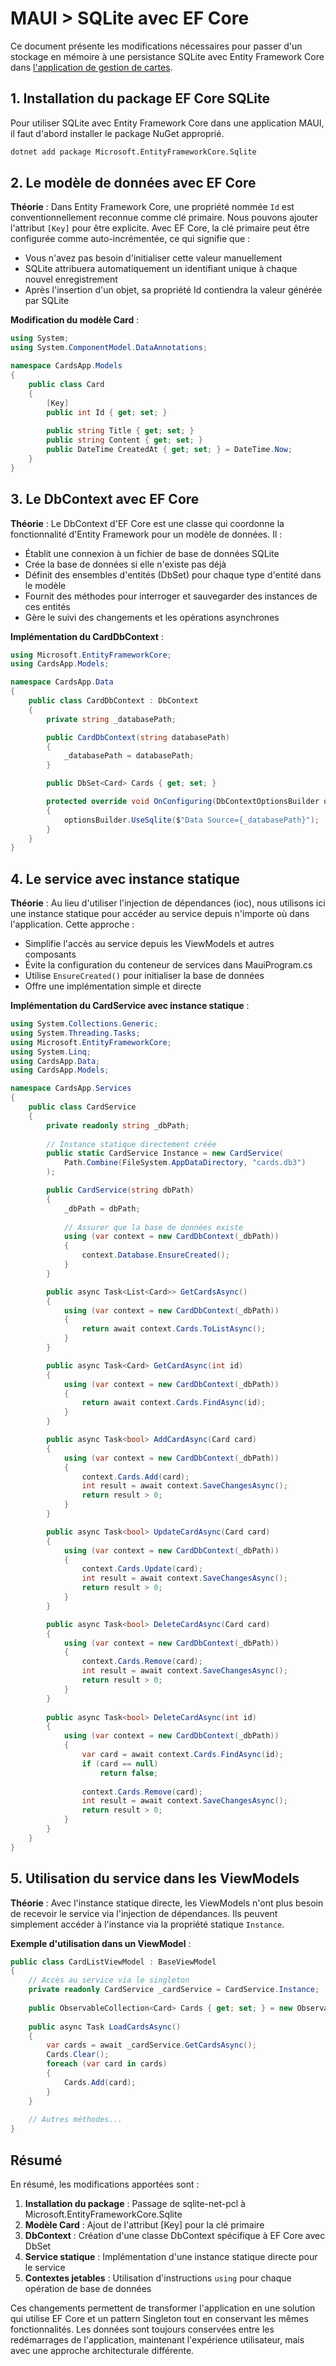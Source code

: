 # MAUI > SQLite avec EF Core

Ce document présente les modifications nécessaires pour passer d'un stockage en mémoire à une persistance SQLite avec
Entity Framework Core dans [l'application de gestion de cartes](08-crud.md).

## 1. Installation du package EF Core SQLite

Pour utiliser SQLite avec Entity Framework Core dans une application MAUI, il faut d'abord installer le package NuGet
approprié.

```bash
dotnet add package Microsoft.EntityFrameworkCore.Sqlite
```

## 2. Le modèle de données avec EF Core

**Théorie** : Dans Entity Framework Core, une propriété nommée `Id` est conventionnellement reconnue comme clé primaire.
Nous pouvons ajouter l'attribut `[Key]` pour être explicite. Avec EF Core, la clé primaire peut être configurée comme
auto-incrémentée, ce qui signifie que :

- Vous n'avez pas besoin d'initialiser cette valeur manuellement
- SQLite attribuera automatiquement un identifiant unique à chaque nouvel enregistrement
- Après l'insertion d'un objet, sa propriété Id contiendra la valeur générée par SQLite

**Modification du modèle Card** :

```csharp
using System;
using System.ComponentModel.DataAnnotations;

namespace CardsApp.Models
{
    public class Card
    {
        [Key]
        public int Id { get; set; }
        
        public string Title { get; set; }
        public string Content { get; set; }
        public DateTime CreatedAt { get; set; } = DateTime.Now;
    }
}
```

## 3. Le DbContext avec EF Core

**Théorie** : Le DbContext d'EF Core est une classe qui coordonne la fonctionnalité d'Entity Framework pour un modèle de
données. Il :

- Établit une connexion à un fichier de base de données SQLite
- Crée la base de données si elle n'existe pas déjà
- Définit des ensembles d'entités (DbSet) pour chaque type d'entité dans le modèle
- Fournit des méthodes pour interroger et sauvegarder des instances de ces entités
- Gère le suivi des changements et les opérations asynchrones

**Implémentation du CardDbContext** :

```csharp
using Microsoft.EntityFrameworkCore;
using CardsApp.Models;

namespace CardsApp.Data
{
    public class CardDbContext : DbContext
    {
        private string _databasePath;

        public CardDbContext(string databasePath)
        {
            _databasePath = databasePath;
        }

        public DbSet<Card> Cards { get; set; }

        protected override void OnConfiguring(DbContextOptionsBuilder optionsBuilder)
        {
            optionsBuilder.UseSqlite($"Data Source={_databasePath}");
        }
    }
}
```

## 4. Le service avec instance statique

**Théorie** : Au lieu d'utiliser l'injection de dépendances (ioc), nous utilisons ici une instance statique pour accéder au
service depuis n'importe où dans l'application. Cette approche :

- Simplifie l'accès au service depuis les ViewModels et autres composants
- Évite la configuration du conteneur de services dans MauiProgram.cs
- Utilise `EnsureCreated()` pour initialiser la base de données
- Offre une implémentation simple et directe

**Implémentation du CardService avec instance statique** :

```csharp
using System.Collections.Generic;
using System.Threading.Tasks;
using Microsoft.EntityFrameworkCore;
using System.Linq;
using CardsApp.Data;
using CardsApp.Models;

namespace CardsApp.Services
{
    public class CardService
    {
        private readonly string _dbPath;
        
        // Instance statique directement créée
        public static CardService Instance = new CardService(
            Path.Combine(FileSystem.AppDataDirectory, "cards.db3")
        );

        public CardService(string dbPath)
        {
            _dbPath = dbPath;
            
            // Assurer que la base de données existe
            using (var context = new CardDbContext(_dbPath))
            {
                context.Database.EnsureCreated();
            }
        }

        public async Task<List<Card>> GetCardsAsync()
        {
            using (var context = new CardDbContext(_dbPath))
            {
                return await context.Cards.ToListAsync();
            }
        }

        public async Task<Card> GetCardAsync(int id)
        {
            using (var context = new CardDbContext(_dbPath))
            {
                return await context.Cards.FindAsync(id);
            }
        }

        public async Task<bool> AddCardAsync(Card card)
        {
            using (var context = new CardDbContext(_dbPath))
            {
                context.Cards.Add(card);
                int result = await context.SaveChangesAsync();
                return result > 0;
            }
        }

        public async Task<bool> UpdateCardAsync(Card card)
        {
            using (var context = new CardDbContext(_dbPath))
            {
                context.Cards.Update(card);
                int result = await context.SaveChangesAsync();
                return result > 0;
            }
        }

        public async Task<bool> DeleteCardAsync(Card card)
        {
            using (var context = new CardDbContext(_dbPath))
            {
                context.Cards.Remove(card);
                int result = await context.SaveChangesAsync();
                return result > 0;
            }
        }
        
        public async Task<bool> DeleteCardAsync(int id)
        {
            using (var context = new CardDbContext(_dbPath))
            {
                var card = await context.Cards.FindAsync(id);
                if (card == null)
                    return false;
                    
                context.Cards.Remove(card);
                int result = await context.SaveChangesAsync();
                return result > 0;
            }
        }
    }
}
```

## 5. Utilisation du service dans les ViewModels

**Théorie** : Avec l'instance statique directe, les ViewModels n'ont plus besoin de recevoir le service via l'injection
de dépendances. Ils peuvent simplement accéder à l'instance via la propriété statique `Instance`.

**Exemple d'utilisation dans un ViewModel** :

```csharp
public class CardListViewModel : BaseViewModel
{
    // Accès au service via le singleton
    private readonly CardService _cardService = CardService.Instance;
    
    public ObservableCollection<Card> Cards { get; set; } = new ObservableCollection<Card>();
    
    public async Task LoadCardsAsync()
    {
        var cards = await _cardService.GetCardsAsync();
        Cards.Clear();
        foreach (var card in cards)
        {
            Cards.Add(card);
        }
    }
    
    // Autres méthodes...
}
```


## Résumé

En résumé, les modifications apportées sont :

1. **Installation du package** : Passage de sqlite-net-pcl à Microsoft.EntityFrameworkCore.Sqlite
2. **Modèle Card** : Ajout de l'attribut [Key] pour la clé primaire
3. **DbContext** : Création d'une classe DbContext spécifique à EF Core avec DbSet
4. **Service statique** : Implémentation d'une instance statique directe pour le service
5. **Contextes jetables** : Utilisation d'instructions `using` pour chaque opération de base de données

Ces changements permettent de transformer l'application en une solution qui utilise EF Core et un pattern Singleton tout
en conservant les mêmes fonctionnalités. Les données sont toujours conservées entre les redémarrages de l'application,
maintenant l'expérience utilisateur, mais avec une approche architecturale différente.
